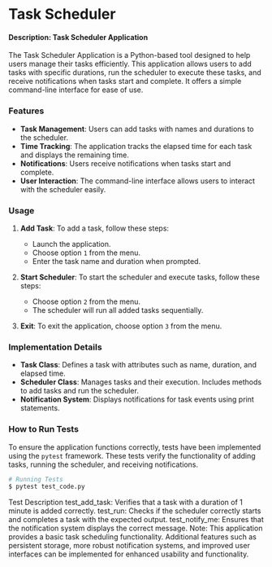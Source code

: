 # Task Scheduler

#### Description: Task Scheduler Application

The Task Scheduler Application is a Python-based tool designed to help users manage their tasks efficiently. This application allows users to add tasks with specific durations, run the scheduler to execute these tasks, and receive notifications when tasks start and complete. It offers a simple command-line interface for ease of use.

### Features

- **Task Management**: Users can add tasks with names and durations to the scheduler.
- **Time Tracking**: The application tracks the elapsed time for each task and displays the remaining time.
- **Notifications**: Users receive notifications when tasks start and complete.
- **User Interaction**: The command-line interface allows users to interact with the scheduler easily.

### Usage

1. **Add Task**: To add a task, follow these steps:
   - Launch the application.
   - Choose option `1` from the menu.
   - Enter the task name and duration when prompted.

2. **Start Scheduler**: To start the scheduler and execute tasks, follow these steps:
   - Choose option `2` from the menu.
   - The scheduler will run all added tasks sequentially.

3. **Exit**: To exit the application, choose option `3` from the menu.

### Implementation Details

- **Task Class**: Defines a task with attributes such as name, duration, and elapsed time.
- **Scheduler Class**: Manages tasks and their execution. Includes methods to add tasks and run the scheduler.
- **Notification System**: Displays notifications for task events using print statements.

### How to Run Tests

To ensure the application functions correctly, tests have been implemented using the `pytest` framework. These tests verify the functionality of adding tasks, running the scheduler, and receiving notifications.

```python
# Running Tests
$ pytest test_code.py
```

Test Description
test_add_task: Verifies that a task with a duration of 1 minute is added correctly.
test_run: Checks if the scheduler correctly starts and completes a task with the expected output.
test_notify_me: Ensures that the notification system displays the correct message.
Note: This application provides a basic task scheduling functionality. Additional features such as persistent storage, more robust notification systems, and improved user interfaces can be implemented for enhanced usability and functionality.
